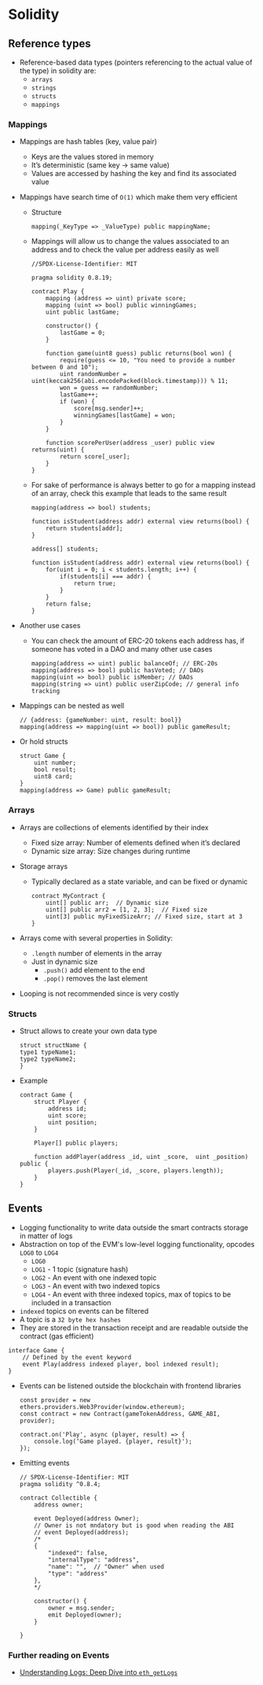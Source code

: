# Solidity

## Reference types

-   Reference-based data types (pointers referencing to the actual value of the type) in solidity are:
    -   `arrays`
    -   `strings`
    -   `structs`
    -   `mappings`

### Mappings

-   Mappings are hash tables (key, value pair)
    -   Keys are the values stored in memory
    -   It’s deterministic (same key -> same value)
    -   Values are accessed by hashing the key and find its associated value
-   Mappings have search time of `O(1)` which make them very efficient

    -   Structure

        ```Solidity
        mapping(_KeyType => _ValueType) public mappingName;
        ```

    -   Mappings will allow us to change the values associated to an address and to check the value per address easily as well

        ```Solidity
        //SPDX-License-Identifier: MIT

        pragma solidity 0.8.19;

        contract Play {
            mapping (address => uint) private score;
            mapping (uint => bool) public winningGames;
            uint public lastGame;

            constructor() {
                lastGame = 0;
            }

            function game(uint8 guess) public returns(bool won) {
                require(guess <= 10, "You need to provide a number between 0 and 10");
                uint randomNumber = uint(keccak256(abi.encodePacked(block.timestamp))) % 11;
                won = guess == randomNumber;
                lastGame++;
                if (won) {
                    score[msg.sender]++;
                    winningGames[lastGame] = won;
                }
            }

            function scorePerUser(address _user) public view returns(uint) {
                return score[_user];
            }
        }
        ```

    -   For sake of performance is always better to go for a mapping instead of an array, check this example that leads to the same result

        ```Solidity
        mapping(address => bool) students;

        function isStudent(address addr) external view returns(bool) {
            return students[addr];
        }
        ```

        ```Solidity
        address[] students;

        function isStudent(address addr) external view returns(bool) {
            for(uint i = 0; i < students.length; i++) {
                if(students[i] === addr) {
                    return true;
                }
            }
            return false;
        }
        ```

-   Another use cases

    -   You can check the amount of ERC-20 tokens each address has, if someone has voted in a DAO and many other use cases

        ```Solidity
        mapping(address => uint) public balanceOf; // ERC-20s
        mapping(address => bool) public hasVoted; // DAOs
        mapping(uint => bool) public isMember; // DAOs
        mapping(string => uint) public userZipCode; // general info tracking
        ```

-   Mappings can be nested as well

    ```Solidity
    // {address: {gameNumber: uint, result: bool}}
    mapping(address => mapping(uint => bool)) public gameResult;
    ```

-   Or hold structs

    ```Solidity
    struct Game {
        uint number;
        bool result;
        uint8 card;
    }
    mapping(address => Game) public gameResult;
    ```

### Arrays

-   Arrays are collections of elements identified by their index
    -   Fixed size array: Number of elements defined when it’s declared
    -   Dynamic size array: Size changes during runtime
-   Storage arrays

    -   Typically declared as a state variable, and can be fixed or dynamic

        ```Solidity
        contract MyContract {
            uint[] public arr;  // Dynamic size
            uint[] public arr2 = [1, 2, 3];  // Fixed size
            uint[3] public myFixedSizeArr; // Fixed size, start at 3
        }
        ```

-   Arrays come with several properties in Solidity:
    -   `.length` number of elements in the array
    -   Just in dynamic size
        -   `.push()` add element to the end
        -   `.pop()` removes the last element
-   Looping is not recommended since is very costly

### Structs

-   Struct allows to create your own data type

    ```Solidity
    struct structName {
    type1 typeName1;
    type2 typeName2;
    }
    ```

-   Example

    ```Solidity
    contract Game {
        struct Player {
            address id;
            uint score;
            uint position;
        }

        Player[] public players;

        function addPlayer(address _id, uint _score,  uint _position) public {
            players.push(Player(_id, _score, players.length));
        }
    }
    ```

## Events

-   Logging functionality to write data outside the smart contracts storage in matter of logs
-   Abstraction on top of the EVM's low-level logging functionality, opcodes `LOG0` to `LOG4`
    -   `LOG0`
    -   `LOG1` - 1 topic (signature hash)
    -   `LOG2` - An event with one indexed topic
    -   `LOG3` - An event with two indexed topics
    -   `LOG4` - An event with three indexed topics, max of topics to be included in a transaction
-   `indexed` topics on events can be filtered
-   A topic is a `32 byte hex hashes`
-   They are stored in the transaction receipt and are readable outside the contract (gas efficient)

```Solidity
interface Game {
    // Defined by the event keyword
    event Play(address indexed player, bool indexed result);
}
```

-   Events can be listened outside the blockchain with frontend libraries

    ```JS
    const provider = new ethers.providers.Web3Provider(window.ethereum);
    const contract = new Contract(gameTokenAddress, GAME_ABI, provider);

    contract.on('Play', async (player, result) => {
        console.log(‘Game played. {player, result}');
    });
    ```

-   Emitting events

    ```Solidity
    // SPDX-License-Identifier: MIT
    pragma solidity ^0.8.4;

    contract Collectible {
        address owner;

        event Deployed(address Owner);
        // Owner is not mndatory but is good when reading the ABI
        // event Deployed(address);
        /*
        {
            "indexed": false,
            "internalType": "address",
            "name": "",  // "Owner" when used
            "type": "address"
        },
        */

        constructor() {
            owner = msg.sender;
            emit Deployed(owner);
        }

    }
    ```

### Further reading on Events

-   [Understanding Logs: Deep Dive into `eth_getLogs`](https://docs.alchemy.com/docs/deep-dive-into-eth_getlogs)
